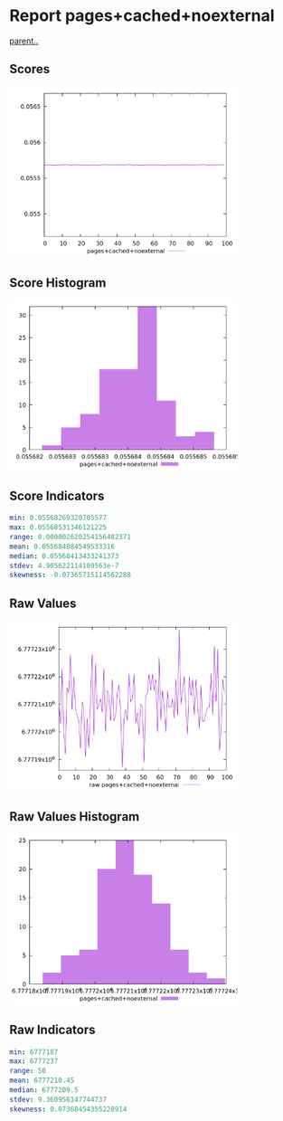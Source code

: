 # Report pages+cached+noexternal

[parent..](./..)  


## Scores

![score](./score.png)  

## Score Histogram

![hist](./hist.png)  

## Score Indicators

```yaml
min: 0.05568269320705577
max: 0.05568531346121225
range: 0.000002620254156482371
mean: 0.055684084549533316
median: 0.05568413433241373
stdev: 4.905622114109563e-7
skewness: -0.07365715114562288

```

## Raw Values

![raw](./raw.png)  

## Raw Values Histogram

![raw hist](./raw_hist.png)  

## Raw Indicators

```yaml
min: 6777187
max: 6777237
range: 50
mean: 6777210.45
median: 6777209.5
stdev: 9.360956147744737
skewness: 0.07368454355228914

```

<style>
  img {
    max-width: 80%;
  }
</style>
      
